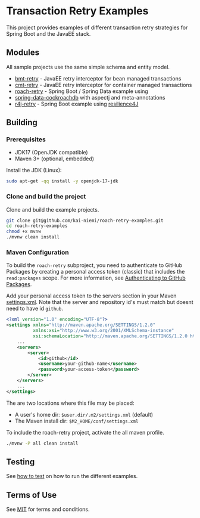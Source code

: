 # Transaction Retry Examples

This project provides examples of different transaction retry strategies for 
Spring Boot and the JavaEE stack.

## Modules

All sample projects use the same simple schema and entity model.

- [bmt-retry](bmt-retry) - JavaEE retry interceptor for bean managed transactions 
- [cmt-retry](cmt-retry) - JavaEE retry interceptor for container managed transactions 
- [roach-retry](roach-retry) - Spring Boot / Spring Data example using 
- [spring-data-cockroachdb](https://github.com/kai-niemi/spring-data-cockroachdb) with aspectj and meta-annotations
- [r4j-retry](r4j-retry) - Spring Boot example using [resilience4J](https://resilience4j.readme.io/docs)

## Building

### Prerequisites

- JDK17 (OpenJDK compatible)
- Maven 3+ (optional, embedded)

Install the JDK (Linux):

```bash
sudo apt-get -qq install -y openjdk-17-jdk
```

### Clone and build the project

Clone and build the example projects.

```bash
git clone git@github.com/kai-niemi/roach-retry-examples.git
cd roach-retry-examples
chmod +x mvnw
./mvnw clean install
```

### Maven Configuration

To build the `roach-retry` subproject, you need to authenticate to GitHub Packages by creating a personal 
access token (classic) that includes the `read:packages` scope. For more information, 
see [Authenticating to GitHub Packages](https://docs.github.com/en/packages/working-with-a-github-packages-registry/working-with-the-apache-maven-registry#authenticating-to-github-packages).

Add your personal access token to the servers section in your Maven [settings.xml](https://maven.apache.org/settings.html).
Note that the server and repository id's must match but doesnt need to have id `github`.

```xml
<?xml version="1.0" encoding="UTF-8"?>
<settings xmlns="http://maven.apache.org/SETTINGS/1.2.0"
          xmlns:xsi="http://www.w3.org/2001/XMLSchema-instance"
          xsi:schemaLocation="http://maven.apache.org/SETTINGS/1.2.0 https://maven.apache.org/xsd/settings-1.2.0.xsd">
    ...
    <servers>
        <server>
            <id>github</id>
            <username>your-github-name</username>
            <password>your-access-token</password>
        </server>
    </servers>
    ...
</settings>
```

The are two locations where this file may be placed:

- A user's home dir: `$user.dir/.m2/settings.xml` (default)
- The Maven install dir: `$M2_HOME/conf/settings.xml`

To include the roach-retry project, activate the all maven profile.

```bash
./mvnw -P all clean install
```

## Testing

See [how to test](HOW-TO-TEST.md) on how to run the different examples.

## Terms of Use

See [MIT](LICENSE.txt) for terms and conditions.
